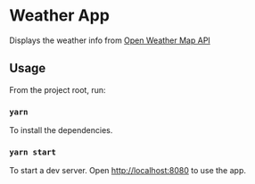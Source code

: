 # Weather App

Displays the weather info from [Open Weather Map API](https://openweathermap.org/api)

## Usage

From the project root, run:

### `yarn`

To install the dependencies.

### `yarn start`

To start a dev server. Open [http://localhost:8080](http://localhost:8080) to use the app.
